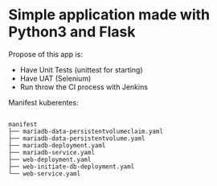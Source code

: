 # Simple application made with Python3 and Flask

Propose of this app is:

- Have Unit Tests (unittest for starting)
- Have UAT (Selenium)
- Run throw the CI process with Jenkins

Manifest kuberentes:

```

manifest
├── mariadb-data-persistentvolumeclaim.yaml
├── mariadb-data-persistentvolume.yaml
├── mariadb-deployment.yaml
├── mariadb-service.yaml
├── web-deployment.yaml
├── web-initiate-db-deployment.yaml
└── web-service.yaml

```